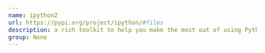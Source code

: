 ```yaml
---
name: ipython2
url: https://pypi.org/project/ipython/#files
description: a rich toolkit to help you make the most out of using Python interactively. URL : https://pypi.org/project/ipython/#files Groups : None
group: None
---
```

